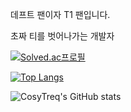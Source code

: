 

데프트 팬이자 T1 팬입니다.

초짜 티를 벗어나가는 개발자

[![Solved.ac프로필](http://mazassumnida.wtf/api/v2/generate_badge?boj=cosytreq)](https://solved.ac/cosytreq)

[![Top Langs](https://github-readme-stats.vercel.app/api/top-langs/?username=arewena&layout=compact)](https://github.com/arewena/github-readme-stats)

![CosyTreq's GitHub stats](https://github-readme-stats.vercel.app/api?username=arewena&show_icons=true&theme=radical)
